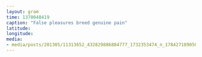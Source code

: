 ```yaml
---
layout: gram
time: 1370048419
caption: "False pleasures breed genuine pain"
latitude: 
longitude: 
media:
- media/posts/201305/11313652_432829886884777_1732353474_n_17842718905000351.jpg
---
```

